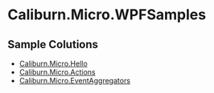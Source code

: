 # Caliburn.Micro.WPFSamples

## Sample Colutions
- [Caliburn.Micro.Hello]()
- [Caliburn.Micro.Actions]()
- [Caliburn.Micro.EventAggregators]()
